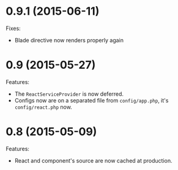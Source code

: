 # 0.9.1 (2015-06-11)

Fixes:

- Blade directive now renders properly again

# 0.9 (2015-05-27)

Features:

- The `ReactServiceProvider` is now deferred.
- Configs now are on a separated file from `config/app.php`, it's `config/react.php` now.

# 0.8 (2015-05-09)

Features:

- React and component's source are now cached at production.
